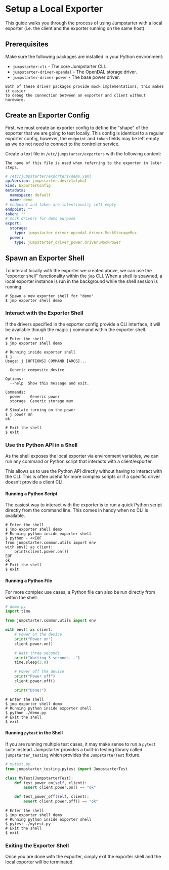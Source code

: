 # Setup a Local Exporter

This guide walks you through the process of using Jumpstarter with a local
exporter (i.e. the client and the exporter running on the same host).

## Prerequisites

Make sure the following packages are installed in your Python environment:
- `jumpstarter-cli` - The core Jumpstarter CLI.
- `jumpstarter-driver-opendal` - The OpenDAL storage driver.
- `jumpstarter-driver-power` - The base power driver.

```{tip}
Both of these driver packages provide mock implementations, this makes it easier
to debug the connection between an exporter and client without hardware.
```

## Create an Exporter Config

First, we must create an exporter config to define the "shape" of the exporter
that we are going to test locally. This config is identical to a regular exporter
config, however, the `endpoint` and `token` fields may be left empty as we do
not need to connect to the controller service.

Create a text file in `/etc/jumpstarter/exporters` with the following content:

```{note}
The name of this file is used when referring to the exporter in later steps.
```

```yaml
# /etc/jumpstarter/exporters/demo.yaml
apiVersion: jumpstarter.dev/v1alpha1
kind: ExporterConfig
metadata:
  namespace: default
  name: demo
# endpoint and token are intentionally left empty
endpoint: ""
token: ""
# mock drivers for demo purpose
export:
  storage:
    type: jumpstarter_driver_opendal.driver.MockStorageMux
  power:
    type: jumpstarter_driver_power.driver.MockPower
```

## Spawn an Exporter Shell

To interact locally with the exporter we created above, we can use the
"exporter shell" functionality within the `jmp` CLI. When a shell is spawned,
a local exporter instance is run in the background while the shell session is
running.

```shell
# Spawn a new exporter shell for "demo"
$ jmp exporter shell demo
```

### Interact with the Exporter Shell

If the drivers specified in the exporter config provide a CLI interface, it will
be available though the magic `j` command within the exporter shell.

```shell
# Enter the shell
$ jmp exporter shell demo

# Running inside exporter shell
$ j
Usage: j [OPTIONS] COMMAND [ARGS]...

  Generic composite device

Options:
  --help  Show this message and exit.

Commands:
  power    Generic power
  storage  Generic storage mux

# Simulate turning on the power
$ j power on
ok

# Exit the shell
$ exit
```

### Use the Python API in a Shell

As the shell exposes the local exporter via environment variables, we can run
any command or Python script that interacts with a client/exporter.

This allows us to use the Python API directly without having to interact with
the CLI. This is often useful for more complex scripts or if a specific driver
doesn't provide a client CLI.

#### Running a Python Script

The easiest way to interact with the exporter is to run a quick Python script
directly from the command line. This comes in handy when no CLI is available.

```shell
# Enter the shell
$ jmp exporter shell demo
# Running python inside exporter shell
$ python - <<EOF
from jumpstarter.common.utils import env
with env() as client:
    print(client.power.on())
EOF
ok
# Exit the shell
$ exit
```

#### Running a Python File

For more complex use cases, a Python file can also be run directly from within
the shell.

```python
# demo.py
import time

from jumpstarter.common.utils import env

with env() as client:
    # Power on the device
    print("Power on")
    client.power.on()

    # Wait three seconds
    print("Waiting 3 seconds...")
    time.sleep(3.0)

    # Power off the device
    print("Power off")
    client.power.off()

    print("Done!")
```

```shell
# Enter the shell
$ jmp exporter shell demo
# Running python inside exporter shell
$ python ./demo.py
# Exit the shell
$ exit
```

#### Running `pytest` in the Shell

If you are running multiple test cases, it may make sense to run a `pytest`
suite instead. Jumpstarter provides a built-in testing library called
`jumpstarter_testing` which provides the `JumpstarterTest` fixture.

```python
# mytest.py
from jumpstarter_testing.pytest import JumpstarterTest

class MyTest(JumpstarterTest):
    def test_power_on(self, client):
        assert client.power.on() == "ok"

    def test_power_off(self, client):
        assert client.power.off() == "ok"
```

```shell
# Enter the shell
$ jmp exporter shell demo
# Running python inside exporter shell
$ pytest ./mytest.py
# Exit the shell
$ exit
```

### Exiting the Exporter Shell

Once you are done with the exporter, simply exit the exporter shell and the
local exporter will be terminated.

